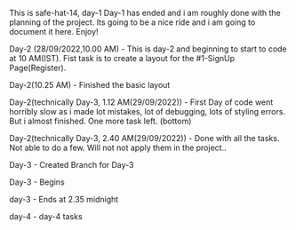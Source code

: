 This is safe-hat-14, day-1
Day-1 has ended and i am roughly done with the planning of the project. Its going to be a nice ride and i am going to document it here. Enjoy!

Day-2 (28/09/2022,10.00 AM) - This is day-2 and beginning to start to code at 10 AM(IST). Fist task is to create a layout for the #1-SignUp Page(Register).

Day-2(10.25 AM) - Finished the basic layout

Day-2(technically Day-3, 1.12 AM(29/09/2022)) - First Day of code went horribly slow as i made lot mistakes, lot of debugging, lots of styling errors. But i almost finished. One more task left. (bottom)

Day-2(technically Day-3, 2.40 AM(29/09/2022)) - Done with all the tasks. Not able to do a few. Will not not apply them in the project.. 

Day-3 - Created Branch for Day-3

Day-3 - Begins

day-3 - Ends at 2.35 midnight 

day-4 - day-4 tasks
